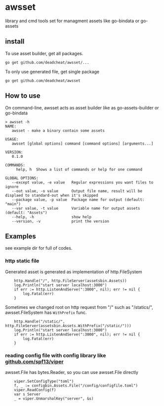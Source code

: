 # awsset
library and cmd tools set for managment assets like go-bindata or go-assets

## install

To use asset builder, get all packages.
```
go get github.com/deadcheat/awsset/...
```

To only use generated file, get single package
```
go get github.com/deadcheat/awsset
```

## How to use

On command-line, awsset acts as asset builder like as go-assets-builder or go-bindata
```
> awsset -h 
NAME:
   awsset - make a binary contain some assets

USAGE:
   awsset [global options] command [command options] [arguments...]

VERSION:
   0.1.0

COMMANDS:
     help, h  Shows a list of commands or help for one command

GLOBAL OPTIONS:
   --except value, -e value   Regular expressions you want files to ignore
   --out value, -o value      Output file name, result will be displaed to standard-out when it's skipped
   --package value, -p value  Package name for output (default: "main")
   --var value, -t value      Variable name for output assets (default: "Assets")
   --help, -h                 show help
   --version, -v              print the version
```

## Examples
see example dir for full of codes.

### http static file

Generated asset is generated as implementation of http.FileSystem
```
	http.Handle("/", http.FileServer(assetsbin.Assets))
	log.Println("start server localhost:3000")
	if err := http.ListenAndServe(":3000", nil); err != nil {
		log.Fatal(err)
	}
```

Sometimes we changed root on http request from "/" such as "/statics/",
awsset.FileSystem has `WithPrefix` func.
```
	http.Handle("/static/", http.FileServer(assetsbin.Assets.WithPrefix("/static/")))
	log.Println("start server localhost:3000")
	if err := http.ListenAndServe(":3000", nil); err != nil {
		log.Fatal(err)
	}
```

### reading config file with config library like [github.com/spf13/viper](https://github.com/spf13/viper)
awsset.File has bytes.Reader, so you can use awsset.File directly
```
	viper.SetConfigType("toml")
	f, _ := configbin.Assets.File("/config/configfile.toml")
	viper.ReadConfig(f)
	var s Server
	_ = viper.UnmarshalKey("server", &s)
```
